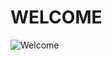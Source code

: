 # WELCOME

![Welcome](https://github.com/user-attachments/assets/554982d0-ab2f-4baa-93b5-9685dac5191d)
